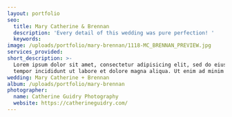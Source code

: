 ```yaml
---
layout: portfolio
seo:
  title: Mary Catherine & Brennan
  description: 'Every detail of this wedding was pure perfection! '
  keywords:
image: /uploads/portfolio/mary-brennan/1118-MC_BRENNAN_PREVIEW.jpg
services_provided:
short_description: >-
  Lorem ipsum dolor sit amet, consectetur adipisicing elit, sed do eiusmod
  tempor incididunt ut labore et dolore magna aliqua. Ut enim ad minim veniam
wedding: Mary Catherine + Brennan
album: /uploads/portfolio/mary-brennan
photographer:
  name: Catherine Guidry Photography
  website: https://catherineguidry.com/
---
```

